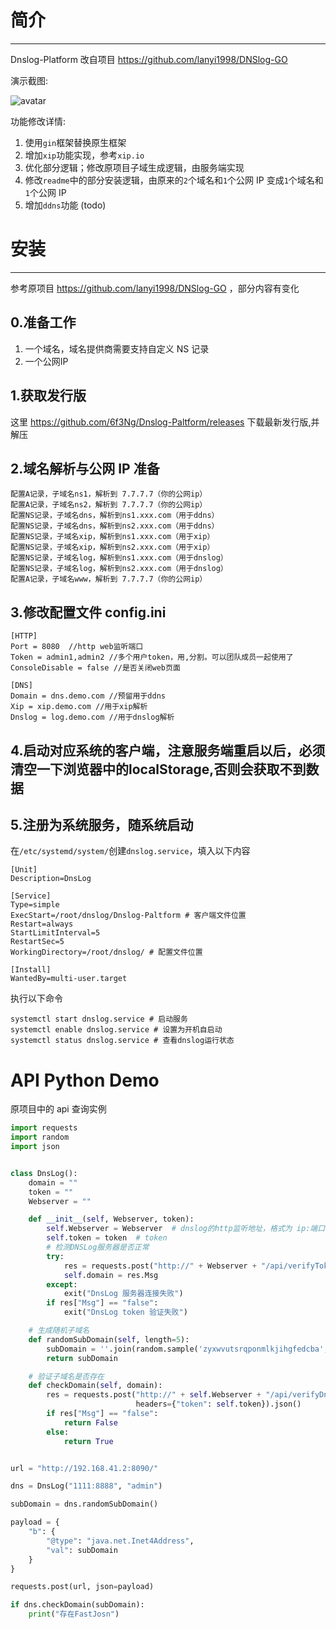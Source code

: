 # 简介
---
Dnslog-Platform 改自项目 https://github.com/lanyi1998/DNSlog-GO

演示截图:

![avatar](https://github.com/lanyi1998/DNSlog-GO/raw/master/images/demo.png)

功能修改详情:  
1. 使用`gin`框架替换原生框架
2. 增加`xip`功能实现，参考`xip.io`
3. 优化部分逻辑；修改原项目子域生成逻辑，由服务端实现
4. 修改`readme`中的部分安装逻辑，由原来的`2`个域名和`1`个公网 IP 变成`1`个域名和`1`个公网 IP 
5. 增加`ddns`功能 (todo)

# 安装
---

参考原项目 https://github.com/lanyi1998/DNSlog-GO ，部分内容有变化

## 0.准备工作

1. 一个域名，域名提供商需要支持自定义 NS 记录
2. 一个公网IP

## 1.获取发行版

这里 https://github.com/6f3Ng/Dnslog-Paltform/releases 下载最新发行版,并解压

## 2.域名解析与公网 IP 准备

```
配置A记录，子域名ns1，解析到 7.7.7.7（你的公网ip）
配置A记录，子域名ns2，解析到 7.7.7.7（你的公网ip）
配置NS记录，子域名dns，解析到ns1.xxx.com（用于ddns）
配置NS记录，子域名dns，解析到ns2.xxx.com（用于ddns）
配置NS记录，子域名xip，解析到ns1.xxx.com（用于xip）
配置NS记录，子域名xip，解析到ns2.xxx.com（用于xip）
配置NS记录，子域名log，解析到ns1.xxx.com（用于dnslog）
配置NS记录，子域名log，解析到ns2.xxx.com（用于dnslog）
配置A记录，子域名www，解析到 7.7.7.7（你的公网ip）
```

## 3.修改配置文件 config.ini

```
[HTTP]
Port = 8080  //http web监听端口
Token = admin1,admin2 //多个用户token，用,分割。可以团队成员一起使用了
ConsoleDisable = false //是否关闭web页面
    
[DNS]
Domain = dns.demo.com //预留用于ddns
Xip = xip.demo.com //用于xip解析
Dnslog = log.demo.com //用于dnslog解析
```

## 4.启动对应系统的客户端，注意服务端重启以后，必须清空一下浏览器中的localStorage,否则会获取不到数据

## 5.注册为系统服务，随系统启动
在`/etc/systemd/system/`创建`dnslog.service`，填入以下内容
```
[Unit]
Description=DnsLog

[Service]
Type=simple
ExecStart=/root/dnslog/Dnslog-Paltform # 客户端文件位置
Restart=always
StartLimitInterval=5
RestartSec=5
WorkingDirectory=/root/dnslog/ # 配置文件位置

[Install]
WantedBy=multi-user.target
```
执行以下命令
```shell
systemctl start dnslog.service # 启动服务
systemctl enable dnslog.service # 设置为开机自启动
systemctl status dnslog.service # 查看dnslog运行状态
```


# API Python Demo
原项目中的 api 查询实例

```python
import requests
import random
import json


class DnsLog():
    domain = ""
    token = ""
    Webserver = ""

    def __init__(self, Webserver, token):
        self.Webserver = Webserver  # dnslog的http监听地址，格式为 ip:端口
        self.token = token  # token
        # 检测DNSLog服务器是否正常
        try:
            res = requests.post("http://" + Webserver + "/api/verifyToken", json={"token": token}).json()
            self.domain = res.Msg
        except:
            exit("DnsLog 服务器连接失败")
        if res["Msg"] == "false":
            exit("DnsLog token 验证失败")

    # 生成随机子域名
    def randomSubDomain(self, length=5):
        subDomain = ''.join(random.sample('zyxwvutsrqponmlkjihgfedcba', length)) + '.' + self.domain
        return subDomain

    # 验证子域名是否存在
    def checkDomain(self, domain):
        res = requests.post("http://" + self.Webserver + "/api/verifyDns", json={"Query": domain},
                            headers={"token": self.token}).json()
        if res["Msg"] == "false":
            return False
        else:
            return True


url = "http://192.168.41.2:8090/"

dns = DnsLog("1111:8888", "admin")

subDomain = dns.randomSubDomain()

payload = {
    "b": {
        "@type": "java.net.Inet4Address",
        "val": subDomain
    }
}

requests.post(url, json=payload)

if dns.checkDomain(subDomain):
    print("存在FastJosn")
```


